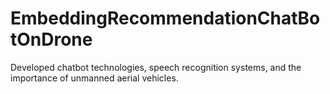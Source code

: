 # EmbeddingRecommendationChatBotOnDrone
Developed chatbot technologies, speech recognition systems, and the importance of unmanned aerial vehicles.
